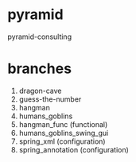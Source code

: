 # pyramid
pyramid-consulting

# branches
1. dragon-cave
2. guess-the-number
3. hangman
4. humans_goblins
5. hangman_func (functional) 
6. humans_goblins_swing_gui
8. spring_xml (configuration)
9. spring_annotation (configuration)
